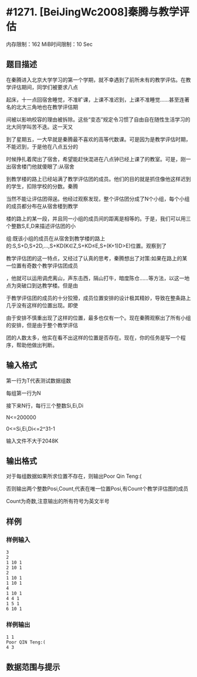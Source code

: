 # #1271. [BeiJingWc2008]秦腾与教学评估

内存限制：162 MiB时间限制：10 Sec

## 题目描述

在秦腾进入北京大学学习的第一个学期，就不幸遇到了前所未有的教学评估。在教学评估期间，同学们被要求八点

起床，十一点回宿舍睡觉，不准旷课，上课不准迟到，上课不准睡觉&hellip;&hellip;甚至连著名的北大三角地也在教学评估期

间被以影响校容的理由被拆除。这些&ldquo;变态&rdquo;规定令习惯了自由自在随性生活学习的北大同学叫苦不迭。这一天又

到了星期五，一大早就是秦腾最不喜欢的高等代数课。可是因为是教学评估时期，不能迟到，于是他在八点五分的

时候挣扎着爬出了宿舍，希望能赶快混进在八点钟已经上课了的教室。可是，刚一出宿舍楼门他就傻眼了:从宿舍

到教学楼的路上已经站满了教学评估团的成员。他们的目的就是抓住像他这样迟到的学生，扣除学校的分数。秦腾

当然不能让评估团得逞。他经过观察发现，整个评估团分成了N个小组，每个小组的成员都分布在从宿舍楼到教学

楼的路上的某一段，并且同一小组的成员间的距离是相等的。于是，我们可以用三个整数S,E,D来描述评估团的小

组:既该小组的成员在从宿舍到教学楼的路上的:S,S+D,S+2D,&hellip;,S+KD(K&isin;Z,S+KD&le;E,S+(K+1)D>E)位置。观察到了

教学评估团的这一特点，又经过了认真的思考，秦腾想出了对策:如果在路上的某一位置有奇数个教学评估团成员

，他就可以运用调虎离山，声东击西，隔山打牛，暗度陈仓&hellip;&hellip;等方法，以这一地点为突破口到达教学楼。但是由

于教学评估团的成员的十分狡猾，成员位置安排的设计极其精妙，导致在整条路上几乎没有这样的位置出现。即使

由于安排不慎重出现了这样的位置，最多也仅有一个。现在秦腾观察出了所有小组的安排，但是由于整个教学评估

团的人数太多，他实在看不出这样的位置是否存在。现在，你的任务是写一个程序，帮助他做出判断。

## 输入格式

第一行为T代表测试数据组数

每组第一行为N

接下来N行，每行三个整数Si,Ei,Di

N<=200000

0<=Si,Ei,Di<=2^31-1

输入文件不大于2048K

## 输出格式

对于每组数据如果所求位置不存在，则输出Poor Qin Teng:(

否则输出两个整数Posi,Count,代表在唯一位置Posi,有Count个教学评估图的成员

Count为奇数,注意输出的所有符号为英文半号

## 样例

### 样例输入

    
    3
    2
    1 10 1
    2 10 1
    2
    1 10 1
    1 10 1
    4
    1 10 1
    4 4 1
    1 5 1
    6 10 1
    

### 样例输出

    
    1 1
    Poor QIN Teng:(
    4 3
    

## 数据范围与提示
